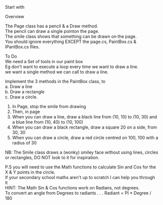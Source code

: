 Start with 

Overview 

The Page class has a pencil & a Draw method.  
The pencil can draw a single pointon the page.  
The smile class shows that something can be drawn on the page.  
You should ignore everything EXCEPT the page.cs, PaintBox.cs & IPantBox.cs files.  

To Do  
We need a Set of tools in our paint box  
Eg don't want to execute a loop every time we want to draw a line.  
we want a single method we can call to draw a line.  

Implement the 3 methods in the PaintBox class, to  
a. Draw a line  
b. Draw a rectangle  
c. Draw a circle.  

1. In Page, stop the smile from drawing
2. Then, in page
3. When you can draw a line, draw a black line from (10, 10) to (10, 30) and a blue line from (10, 40) to (10, 100) 
4. When you can draw a black rectangle, draw a square 20 on a side, from 30, 30
5. When you can draw a circle, draw a red circle centred on 100, 100 with a radius of 30

NB: The Smile class draws a (wonky) smiley face without using lines, circles or rectangles, DO NOT look to it for inspiration.  

P.S you will need to use the Math functions to calculate Sin and Cos for the X & Y points in the circle.  
If your secondary school maths aren't up to scratch I can help you through it  
HINT: The Math Sin & Cos functions work on Radians, not degrees.  
To convert an angle from Degrees to radiants . . . Radiant = PI * Degree / 180  
